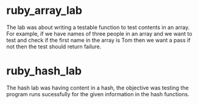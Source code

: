 # ruby_array_lab
The lab was about writing a testable function to test contents in an array. For example, if we have names of three people in an array and we want to test and check if the first name in the array is Tom then we want a pass if not then the test should return failure. 

# ruby_hash_lab
The hash lab was having content in a hash, the objective was testing the program runs sucessfully for the given information in the hash functions. 
